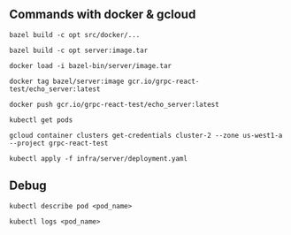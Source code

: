 ## Commands with docker & gcloud
`bazel build -c opt src/docker/...`

`bazel build -c opt server:image.tar`

`docker load -i bazel-bin/server/image.tar`

`docker tag bazel/server:image gcr.io/grpc-react-test/echo_server:latest`

`docker push gcr.io/grpc-react-test/echo_server:latest`

`kubectl get pods`

`gcloud container clusters get-credentials cluster-2 --zone us-west1-a --project grpc-react-test`

`kubectl apply -f infra/server/deployment.yaml`

## Debug

`kubectl describe pod <pod_name>`

`kubectl logs <pod_name>`